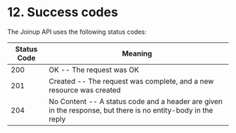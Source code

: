 # 12. Success codes

The Joinup API uses the following status codes:


Status Code | Meaning
---------- | -------
200 | OK -- The request was OK
201 | Created -- The request was complete, and a new resource was created
204 | No Content -- A status code and a header are given in the response, but there is no entity-body in the reply


